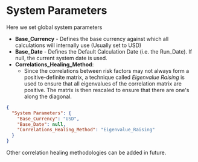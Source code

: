 # System Parameters

Here we set global system parameters

- **Base_Currency** - Defines the base currency against which all calculations will internally use (Usually set to USD)  
- **Base_Date** - Defines the Default Calculation Date (i.e. the Run_Date). If null, the current system date is used.
- **Correlations_Healing_Method**: 
  - Since the correlations between risk factors may not always form a positive-definite matrix,
  a technique called *Eigenvalue Raising* is used to ensure that all eigenvalues of the correlation matrix are positive. 
  The matrix is then rescaled to ensure that there are one's along the diagonal.
                   
```json
{
  "System Parameters": {
    "Base_Currency": "USD",
    "Base_Date": null,
    "Correlations_Healing_Method": "Eigenvalue_Raising"
  }
}
```

Other correlation healing methodologies can be added in future.